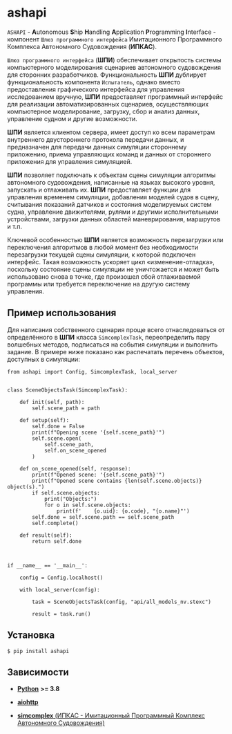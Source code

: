 # ashapi 

`ASHAPI` - **A**utonomous **S**hip **H**andling **A**pplication **P**rogramming **I**nterface - компонент `Шлюз программного интерфейса` Имитационного Программного Комплекса Автономного Судовождения (**ИПКАС**).

`Шлюз программного интерфейса` (**ШПИ**) обеспечивает открытость системы компьютерного моделирования сценариев автономного судовождения для сторонних разработчиков.
Функциональность **ШПИ** дублирует функциональность компонента `Испытатель`, однако вместо предоставления графического интерфейса для управления исследованием вручную, **ШПИ** предоставляет программный интерфейс для реализации автоматизированных сценариев, осуществляющих компьютерное моделирование, загрузку, сбор и анализ данных, управление судном и другие возможности.

**ШПИ** является клиентом сервера, имеет доступ ко всем параметрам внутреннего двустороннего протокола передачи данных, и предназначен для передачи данных симуляции стороннему приложению, приема управляющих команд и данных от стороннего приложения для управления симуляцией.

**ШПИ** позволяет подключать к объектам сцены симуляции алгоритмы автономного судовождения, написанные на языках высокого уровня, запускать и отлаживать их. **ШПИ** предоставляет функции для управления временем симуляции, добавления моделей судов в сцену, считывания показаний датчиков и состояния моделируемых систем судна, управление движителями, рулями и другими исполнительными устройствами, загрузки данных областей маневрирования, маршрутов и т.п.

Ключевой особенностью **ШПИ** является возможность перезагрузки или переключения алгоритмов в любой момент без необходимости перезагрузки текущей сцены симуляции, к которой подключен интерфейс. Такая возможность ускоряет цикл «изменение-отладка», поскольку состояние сцены симуляции не уничтожается и может быть использовано снова в точке, где произошел сбой отлаживаемой программы или требуется переключение на другую систему управления.

## Пример использования

Для написания собственного сценария проще всего отнаследоваться от определённого в **ШПИ** класса `SimcomplexTask`, переопределить пару волшебных методов, подписаться на события симуляции и выполнить задание. В примере ниже показано как распечатать перечень объектов, доступных в симуляции:

```
from ashapi import Config, SimcomplexTask, local_server


class SceneObjectsTask(SimcomplexTask):

    def init(self, path):
        self.scene_path = path

    def setup(self):
        self.done = False
        print(f"Opening scene '{self.scene_path}'")
        self.scene.open(
            self.scene_path,
            self.on_scene_opened
        )

    def on_scene_opened(self, response):
        print(f"Opened scene: '{self.scene_path}'")
        print(f"Opened scene contains {len(self.scene.objects)} object(s).")
        if self.scene.objects:
            print("Objects:")
            for o in self.scene.objects:
                print(f'    {o.uid}: {o.code}, "{o.name}"')
        self.done = self.scene.path == self.scene_path
        self.complete()

    def result(self):
        return self.done



if __name__ == '__main__':

    config = Config.localhost()

    with local_server(config):

        task = SceneObjectsTask(config, "api/all_models_nv.stexc")

        result = task.run()
```

## Установка

```
$ pip install ashapi
```

## Зависимости

- [**Python**](https://www.python.org/) **>= 3.8**

- [**aiohttp**](https://pypi.org/project/aiohttp/)

- [**simcomplex** (ИПКАС - Имитационный Программный Комплекс Автономного Судовождения)](https://www.simtech.spb.ru/ipkas)



